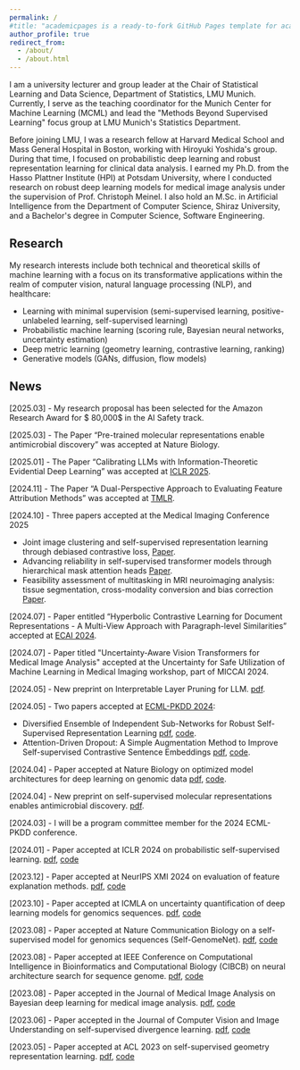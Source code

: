 ```yaml
---
permalink: /
#title: "academicpages is a ready-to-fork GitHub Pages template for academic personal websites"
author_profile: true
redirect_from: 
  - /about/
  - /about.html
---
```


I am a university lecturer and group leader at the Chair of Statistical Learning and Data Science, Department of Statistics, LMU Munich. Currently, I serve as the teaching coordinator for the Munich Center for Machine Learning (MCML) and lead the "Methods Beyond Supervised Learning" focus group at LMU Munich's Statistics Department.

Before joining LMU, I was a research fellow at Harvard Medical School and Mass General Hospital in Boston, working with Hiroyuki Yoshida's group. During that time, I focused on probabilistic deep learning and robust representation learning for clinical data analysis. I earned my Ph.D. from the Hasso Plattner Institute (HPI) at Potsdam University, where I conducted research on robust deep learning models for medical image analysis under the supervision of Prof. Christoph Meinel. I also hold an M.Sc. in Artificial Intelligence from the Department of Computer Science, Shiraz University, and a Bachelor's degree in Computer Science, Software Engineering.



Research
------
My research interests include both technical and theoretical skills of machine learning with a focus on its transformative applications within the realm of computer vision, natural language processing (NLP), and healthcare:

* Learning with minimal supervision (semi-supervised learning, positive-unlabeled learning, self-supervised learning)
* Probabilistic machine learning (scoring rule, Bayesian neural networks, uncertainty estimation)
* Deep metric learning (geometry learning, contrastive learning, ranking)
* Generative models (GANs, diffusion, flow models)



News
------
[2025.03] - My research proposal has been selected for the Amazon Research Award for $ 80,000$ in the AI Safety track. 

[2025.03] - The Paper “Pre-trained molecular representations enable antimicrobial discovery” was accepted at Nature Biology.

[2025.01] - The Paper “Calibrating LLMs with Information-Theoretic Evidential Deep Learning” was accepted at [ICLR 2025](https://openreview.net/forum?id=YcML3rJl0N).

[2024.11] - The Paper “A Dual-Perspective Approach to Evaluating Feature Attribution Methods” was accepted at [TMLR](https://openreview.net/forum?id=znlTP5RLur&referrer=%5BAuthor%20Console%5D(%2Fgroup%3Fid%3DTMLR%2FAuthors%23your-submissions)).

[2024.10] - Three papers accepted at the Medical Imaging Conference 2025
* Joint image clustering and self-supervised representation learning through debiased contrastive loss, [Paper](https://spie.org/medical-imaging/presentation/Joint-image-clustering-and-self-supervised-representation-learning-through-debiased/13406-39).
* Advancing reliability in self-supervised transformer models through hierarchical mask attention heads [Paper](https://spie.org/medical-imaging/presentation/Advancing-reliability-in-self-supervised-transformer-models-through-hierarchical-mask/13406-22).
* Feasibility assessment of multitasking in MRI neuroimaging analysis: tissue segmentation, cross-modality conversion and bias correction [Paper](https://spie.org/medical-imaging/presentation/Feasibility-assessment-of-multitasking-in-MRI-neuroimaging-analysis--tissue/13410-69).

[2024.07] - Paper entitled “Hyperbolic Contrastive Learning for Document Representations - A Multi-View Approach with Paragraph-level Similarities” accepted at [ECAI 2024](https://www.ecai2024.eu/).

[2024.07] - Paper titled "Uncertainty-Aware Vision Transformers for Medical Image Analysis" accepted at the Uncertainty for Safe Utilization of Machine Learning in Medical Imaging workshop, part of MICCAI 2024.

[2024.05] - New preprint on Interpretable Layer Pruning for LLM. [pdf](https://arxiv.org/abs/2405.18218).

[2024.05] - Two papers accepted at [ECML-PKDD 2024](https://ecmlpkdd.org/2024/):
* Diversified Ensemble of Independent Sub-Networks for Robust Self-Supervised Representation Learning [pdf](https://arxiv.org/abs/2308.14705), [code](https://github.com/amirvhd/Uncertainty_aware_SSL).
* Attention-Driven Dropout: A Simple Augmentation Method to Improve Self-supervised Contrastive Sentence Embeddings [pdf](), [code](https://github.com/fstermann/attention-driven-dropout).

[2024.04] - Paper accepted at Nature Biology on optimized model architectures for deep learning on genomic data [pdf](https://www.nature.com/articles/s42003-024-06161-1), [code](https://github.com/GenomeNet/Architect).

[2024.04] - New preprint on self-supervised molecular representations enables antimicrobial discovery. [pdf](https://www.biorxiv.org/content/10.1101/2024.03.11.584456v2.abstract).

[2024.03] - I will be a program committee member for the 2024 ECML-PKDD conference. 

[2024.01] - Paper accepted at ICLR 2024 on probabilistic self-supervised learning. [pdf](https://openreview.net/forum?id=skcTCdJz0f), [code](https://github.com/amirvhd/SSL-sore-rule)

[2023.12] - Paper accepted at NeurIPS XMI 2024 on evaluation of feature explanation methods. [pdf](), [code]()

[2023.10] - Paper accepted at ICMLA on uncertainty quantification of deep learning models for genomics sequences. [pdf](https://ieeexplore.ieee.org/abstract/document/10459803), [code]()

[2023.08] - Paper accepted at Nature Communication Biology on a self-supervised model for genomics sequences (Self-GenomeNet). [pdf](https://www.nature.com/articles/s42003-023-05310-2), [code](https://github.com/GenomeNet/Self-GenomeNet)

[2023.08] - Paper accepted at IEEE Conference on Computational Intelligence in Bioinformatics and Computational Biology (CIBCB) on neural architecture search for sequence genome. [pdf](), [code]()

[2023.08] - Paper accepted in the Journal of Medical Image Analysis on Bayesian deep learning for medical image analysis. [pdf](), [code]()

[2023.06] - Paper accepted in the Journal of Computer Vision and Image Understanding on self-supervised divergence learning. [pdf](), [code]()

[2023.05] - Paper accepted at ACL 2023 on self-supervised geometry representation learning. [pdf](), [code]()


